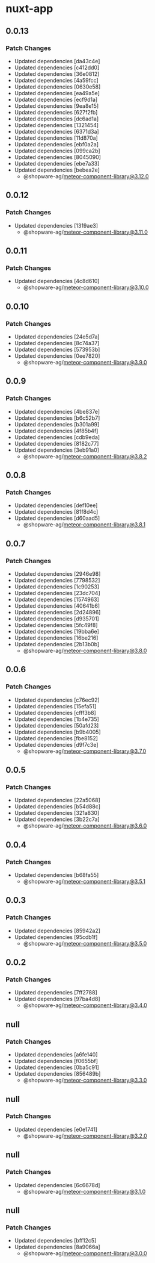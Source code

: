 # nuxt-app

## 0.0.13

### Patch Changes

- Updated dependencies [da43c4e]
- Updated dependencies [c412dd0]
- Updated dependencies [36e0812]
- Updated dependencies [4a59fcc]
- Updated dependencies [0630e58]
- Updated dependencies [ea49a5e]
- Updated dependencies [ecf9d1a]
- Updated dependencies [9ea8e15]
- Updated dependencies [627f2fb]
- Updated dependencies [dc6ad1a]
- Updated dependencies [1321454]
- Updated dependencies [6371d3a]
- Updated dependencies [11d870a]
- Updated dependencies [ebf0a2a]
- Updated dependencies [099ca2b]
- Updated dependencies [8045090]
- Updated dependencies [ebe7a33]
- Updated dependencies [bebea2e]
  - @shopware-ag/meteor-component-library@3.12.0

## 0.0.12

### Patch Changes

- Updated dependencies [1319ae3]
  - @shopware-ag/meteor-component-library@3.11.0

## 0.0.11

### Patch Changes

- Updated dependencies [4c8d610]
  - @shopware-ag/meteor-component-library@3.10.0

## 0.0.10

### Patch Changes

- Updated dependencies [24e5d7a]
- Updated dependencies [8c74a37]
- Updated dependencies [573953b]
- Updated dependencies [0ee7820]
  - @shopware-ag/meteor-component-library@3.9.0

## 0.0.9

### Patch Changes

- Updated dependencies [4be837e]
- Updated dependencies [b6c52b7]
- Updated dependencies [b301a99]
- Updated dependencies [4f85b4f]
- Updated dependencies [cdb9eda]
- Updated dependencies [8182c77]
- Updated dependencies [3eb91a0]
  - @shopware-ag/meteor-component-library@3.8.2

## 0.0.8

### Patch Changes

- Updated dependencies [def10ee]
- Updated dependencies [81f8d4c]
- Updated dependencies [d60aad5]
  - @shopware-ag/meteor-component-library@3.8.1

## 0.0.7

### Patch Changes

- Updated dependencies [2946e98]
- Updated dependencies [7798532]
- Updated dependencies [1c90253]
- Updated dependencies [23dc704]
- Updated dependencies [1574963]
- Updated dependencies [40641b6]
- Updated dependencies [2d24896]
- Updated dependencies [d935701]
- Updated dependencies [5fc49f8]
- Updated dependencies [19bba6e]
- Updated dependencies [16be216]
- Updated dependencies [2b13b0b]
  - @shopware-ag/meteor-component-library@3.8.0

## 0.0.6

### Patch Changes

- Updated dependencies [c76ec92]
- Updated dependencies [15efa51]
- Updated dependencies [cfff3b8]
- Updated dependencies [1b4e735]
- Updated dependencies [50afd23]
- Updated dependencies [b9b4005]
- Updated dependencies [fbe8152]
- Updated dependencies [d9f7c3e]
  - @shopware-ag/meteor-component-library@3.7.0

## 0.0.5

### Patch Changes

- Updated dependencies [22a5068]
- Updated dependencies [b54d88c]
- Updated dependencies [321a830]
- Updated dependencies [3b22c7a]
  - @shopware-ag/meteor-component-library@3.6.0

## 0.0.4

### Patch Changes

- Updated dependencies [b68fa55]
  - @shopware-ag/meteor-component-library@3.5.1

## 0.0.3

### Patch Changes

- Updated dependencies [85942a2]
- Updated dependencies [95cdb1f]
  - @shopware-ag/meteor-component-library@3.5.0

## 0.0.2

### Patch Changes

- Updated dependencies [7ff2788]
- Updated dependencies [97ba4d8]
  - @shopware-ag/meteor-component-library@3.4.0

## null

### Patch Changes

- Updated dependencies [a6fe140]
- Updated dependencies [f0655bf]
- Updated dependencies [0ba5c91]
- Updated dependencies [856489b]
  - @shopware-ag/meteor-component-library@3.3.0

## null

### Patch Changes

- Updated dependencies [e0e1741]
  - @shopware-ag/meteor-component-library@3.2.0

## null

### Patch Changes

- Updated dependencies [6c6678d]
  - @shopware-ag/meteor-component-library@3.1.0

## null

### Patch Changes

- Updated dependencies [bff12c5]
- Updated dependencies [8a9066a]
  - @shopware-ag/meteor-component-library@3.0.0
